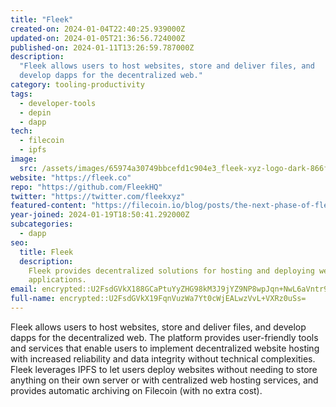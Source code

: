 ```yaml
---
title: "Fleek"
created-on: 2024-01-04T22:40:25.939000Z
updated-on: 2024-01-05T21:36:56.724000Z
published-on: 2024-01-11T13:26:59.787000Z
description:
  "Fleek ​​allows users to host websites, store and deliver files, and
  develop dapps for the decentralized web."
category: tooling-productivity
tags:
  - developer-tools
  - depin
  - dapp
tech:
  - filecoin
  - ipfs
image:
  src: /assets/images/65974a30749bbcefd1c904e3_fleek-xyz-logo-dark-866fe3a5fd4b25673eebd25c841bfe30.png
website: "https://fleek.co"
repo: "https://github.com/FleekHQ"
twitter: "https://twitter.com/fleekxyz"
featured-content: "https://filecoin.io/blog/posts/the-next-phase-of-fleek-with-filecoin/"
year-joined: 2024-01-19T18:50:41.292000Z
subcategories:
  - dapp
seo:
  title: Fleek
  description:
    Fleek provides decentralized solutions for hosting and deploying web
    applications.
email: encrypted::U2FsdGVkX188GCaPtuYyZHG98kM3J9jYZ9NP8wpJqn+NwL6aVntr9Ot4gzVcGz+P
full-name: encrypted::U2FsdGVkX19FqnVuzWa7Yt0cWjEALwzVvL+VXRz0uSs=
---
```


Fleek ​​allows users to host websites, store and deliver files, and develop dapps for the decentralized web. The platform provides user-friendly tools and services that enable users to implement decentralized website hosting with increased reliability and data integrity without technical complexities. Fleek leverages IPFS to let users deploy websites without needing to store anything on their own server or with centralized web hosting services, and provides automatic archiving on Filecoin (with no extra cost).
